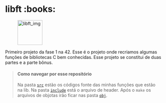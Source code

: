 <h1> libft :books:</h1>

<figure>
	<img height="80" width="80" src="https://game.42sp.org.br/static/assets/achievements/libfte.png" alt="libft_img">
</figure>
	
<p>Primeiro projeto da fase 1 na 42. Esse é o projeto onde recriamos algumas funções de bibliotecas C bem conhecidas. Esse projeto se constitui de duas partes e a parte bônus. </p>

<blockquote>
<h4> Como navegar por esse repositório </h4>
<p>Na pasta <code><a href="https://github.com/lamorim42/libft/tree/master/src" target="_blank">src</a></code> estão os códigos fonte das minhas funções que estão na lib. Na pasta <code><a href="https://github.com/lamorim42/libft/tree/master/include" target="_blank">include</a></code> está o arquivo de header. Após o <code>make</code> os arquivos de objotas irão ficar nas pasta <code><a href="https://github.com/lamorim42/libft/tree/master/obj" target="_blank">obj</a></code>.</p>
</blockquote>
	
